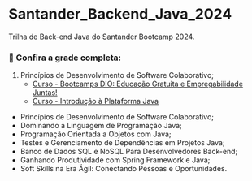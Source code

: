 # Santander_Backend_Java_2024
Trilha de Back-end Java do Santander Bootcamp 2024.<br>


### 📝 Confira a grade completa:

1. Princípios de Desenvolvimento de Software Colaborativo;
   - <a href="https://"> Curso - Bootcamps DIO: Educação Gratuita e Empregabilidade Juntas! </a>
   - <a href="https://"> Curso - Introdução à Plataforma Java </a>




- Princípios de Desenvolvimento de Software Colaborativo;
- Dominando a Linguagem de Programação Java;
- Programação Orientada a Objetos com Java;
- Testes e Gerenciamento de Dependências em Projetos Java;
- Banco de Dados SQL e NoSQL Para Desenvolvedores Back-end;
- Ganhando Produtividade com Spring Framework e Java;
- Soft Skills na Era Ágil: Conectando Pessoas e Oportunidades.




